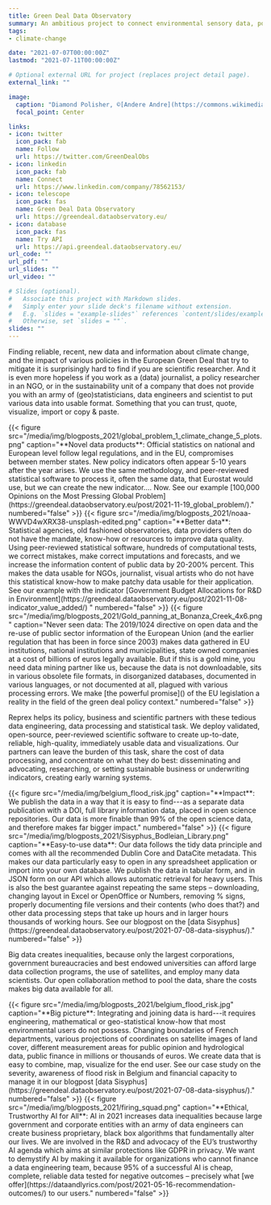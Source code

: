 ```yaml
---
title: Green Deal Data Observatory
summary: An ambitious project to connect environmental sensory data, political and policy survey data with socio-economic indicators.
tags:
- climate-change

date: "2021-07-07T00:00:00Z"
lastmod: "2021-07-11T00:00:00Z"

# Optional external URL for project (replaces project detail page).
external_link: ""

image:
  caption: "Diamond Polisher, ©[Andere Andre](https://commons.wikimedia.org/w/index.php?curid=4770037)"
  focal_point: Center

links:
- icon: twitter
  icon_pack: fab
  name: Follow
  url: https://twitter.com/GreenDealObs
- icon: linkedin
  icon_pack: fab
  name: Connect
  url: https://www.linkedin.com/company/78562153/
- icon: telescope
  icon_pack: fas
  name: Green Deal Data Observatory
  url: https://greendeal.dataobservatory.eu/
- icon: database
  icon_pack: fas
  name: Try API
  url: https://api.greendeal.dataobservatory.eu/
url_code: ""
url_pdf: ""
url_slides: ""
url_video: ""

# Slides (optional).
#   Associate this project with Markdown slides.
#   Simply enter your slide deck's filename without extension.
#   E.g. `slides = "example-slides"` references `content/slides/example-slides.md`.
#   Otherwise, set `slides = ""`.
slides: ""
---
```


Finding reliable, recent, new data and information about climate change, and the impact of various policies in the European Green Deal that try to mitigate it is surprisingly hard to find if you are scientific researcher. And it is even more hopeless if you work as a (data) journalist, a policy researcher in an NGO, or in the sustainability unit of a company that does not provide you with an army of (geo)statisticians, data engineers and scientist to put various data into usable format. Something that you can trust, quote, visualize, import or copy & paste.

<td style="text-align: center;">{{< figure src="/media/img/blogposts_2021/global_problem_1_climate_change_5_plots.png" caption="**Novel data products**: Official statistics on national and European level follow legal regulations, and in the EU, compromises between member states.  New policy indicators often appear 5-10 years after the year arises. We use the same methodology, and peer-reviewed statistical software to process it, often the same data, that Eurostat would use, but we can create the new indicator…. Now. See our example [100,000 Opinions on the Most Pressing Global Problem](https://greendeal.dataobservatory.eu/post/2021-11-19_global_problem/)." numbered="false" >}}</td>

<td style="text-align: center;">{{< figure src="/media/img/blogposts_2021/noaa-WWVD4wXRX38-unsplash-edited.png" caption="**Better data**:  Statistical agencies, old fashioned observatories, data providers often do not have the mandate, know-how or resources to improve data quality. Using peer-reviewed statistical software, hundreds of computational tests, we correct mistakes, make correct imputations and forecasts, and we increase the information content of public data by 20-200% percent. This makes the data usable for NGOs, journalist, visual artists who do not have this statistical know-how to make patchy data usable for their application. See our example with the indicator [Government Budget Allocations for R&D in Environment](https://greendeal.dataobservatory.eu/post/2021-11-08-indicator_value_added/)
" numbered="false" >}}</td>

<td style="text-align: center;">{{< figure src="/media/img/blogposts_2021/Gold_panning_at_Bonanza_Creek_4x6.png" caption="Never seen data: The 2019/1024 directive on open data and the re-use of public sector information of the European Union (and the earlier regulation that has been in force since 2003) makes data gathered in EU institutions, national institutions and municipalities, state owned companies at a cost of billions of euros legally available. But if this is a gold mine, you need data mining partner like us, because the data is not downloadable, sits in various obsolete file formats, in disorganized databases, documented in various languages, or not documented at all, plagued with various processing errors. We make [the powerful promise]() of the EU legislation a reality in the field of the green deal policy context." numbered="false" >}}</td>

Reprex helps its policy, business and scientific partners with these tedious data engineering, data processing and statistical task. We deploy validated, open-source, peer-reviewed scientific software to create up-to-date, reliable, high-quality, immediately usable data and visualizations. Our partners can leave the burden of this task, share the cost of data processing, and concentrate on what they do best: disseminating and advocating, researching, or setting sustainable business or underwriting indicators, creating early warning systems. 

<td style="text-align: center;">{{< figure src="/media/img/belgium_flood_risk.jpg" caption="**Impact**: We publish the data in a way that it is easy to find---as a separate data publication with a DOI, full library information data, placed in open science repositories. Our data is more finable than 99% of the open science data, and therefore makes far bigger impact." numbered="false" >}}</td>

<td style="text-align: center;">{{< figure src="/media/img/blogposts_2021/Sisyphus_Bodleian_Library.png" caption="**Easy-to-use data**:  Our data follows the tidy data principle and comes with all the recommended Dublin Core and DataCite metadata. This makes our data particularly easy to open in any spreadsheet application or import into your own database. We publish the data in tabular form, and in JSON form on our API which allows automatic retrieval for heavy users. This is also the best guarantee against repeating the same steps – downloading, changing layout in Excel or OpenOffice or Numbers, removing % signs, properly documenting file versions and their contents (who does that?) and other data processing steps that take up hours and in larger hours thousands of working hours. See our blogpost on the [data Sisyphus](https://greendeal.dataobservatory.eu/post/2021-07-08-data-sisyphus/)." numbered="false" >}}</td>

Big data creates inequalities, because only the largest corporations, government bureaucracies and best endowed universities can afford large data collection programs, the use of satellites, and employ many data scientists. Our open collaboration method to pool the data, share the costs makes big data available for all. 

<td style="text-align: center;">{{< figure src="/media/img/blogposts_2021/belgium_flood_risk.jpg" caption="**Big picture**: Integrating and joining data is hard---it requires engineering, mathematical or geo-statistical know-how that most environmental users do not possess. Changing boundaries of French departments, various projections of coordinates on satellite images of land cover, different measurement areas for public opinion and hydrological data, public finance in millions or thousands of euros. We create data that is easy to combine, map, visualize for the end user. See our case study on the severity, awareness of flood risk in Belgium and financial capacity to manage it in our blogpost [data Sisyphus](https://greendeal.dataobservatory.eu/post/2021-07-08-data-sisyphus/)." numbered="false" >}}</td>

<td style="text-align: center;">{{< figure src="/media/img/blogposts_2021/firing_squad.png" caption="**Ethical, Trustworthy AI for All**: AI in 2021 increases data inequalities because large government and corporate entities with an army of data engineers can create business proprietary, black box algorithms that fundamentally alter our lives. We are involved in the R&D and advocacy of the EU’s trustworthy AI agenda which aims at similar protections like GDPR in privacy. We want to demystify AI by making it available for organizations who cannot finance a data engineering team, because 95% of a successful AI is cheap, complete, reliable data tested for negative outcomes – precisely what [we offer](https://dataandlyrics.com/post/2021-05-16-recommendation-outcomes/) to our users." numbered="false" >}}</td>







 